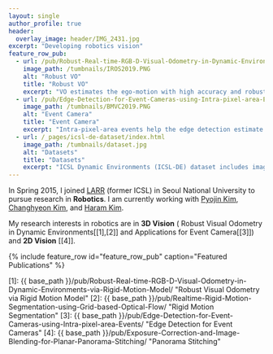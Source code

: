 ```yaml
---
layout: single
author_profile: true
header:
  overlay_image: header/IMG_2431.jpg
excerpt: "Developing robotics vision"
feature_row_pub:
  - url: /pub/Robust-Real-time-RGB-D-Visual-Odometry-in-Dynamic-Environments-via-Rigid-Motion-Model/
    image_path: /tumbnails/IROS2019.PNG
    alt: "Robust VO"
    title: "Robust VO"
    excerpt: "VO estimates the ego-motion with high accuracy and robustly in dynamic environments."
  - url: /pub/Edge-Detection-for-Event-Cameras-using-Intra-pixel-area-Events/
    image_path: /tumbnails/BMVC2019.PNG
    alt: "Event Camera"
    title: "Event Camera"
    excerpt: "Intra-pixel-area events help the edge detection estimate local plane fitted on time surface precisely."
  - url: /_pages/icsl-de-dataset/index.html
    image_path: /tumbnails/dataset.jpg
    alt: "Datasets"
    title: "Datasets"
    excerpt: "ICSL Dynamic Environments (ICSL-DE) dataset includes image sequences collected in dynamic environments."
---
```


In Spring 2015, I joined <a href="http://larr.snu.ac.kr/" target="_blank">LARR</a> (former ICSL) in Seoul National University to pursue research in **Robotics**. I am currently working with <a href="http://pyojinkim.com/" target="_blank">Pyojin Kim</a>, <a href="http://blog.naver.com/rlackd93/" target="_blank">Changhyeon Kim</a>, and <a href="http://haram-kim.github.io/" target="_blank">Haram Kim</a>.

[comment]: <> (I am very grateful for the many friends, advisors and my family which support me on this journey.)
[comment]: <> (### developing artificial 3D perception)

My research interests in robotics are in **3D Vision** ( Robust Visual Odometry in Dynamic Environments[[1],[2]] and Applications for Event Camera[[3]]) and **2D Vision** [[4]].

{% include feature_row id="feature_row_pub" caption="Featured Publications" %}

[1]: {{ base_path }}/pub/Robust-Real-time-RGB-D-Visual-Odometry-in-Dynamic-Environments-via-Rigid-Motion-Model/ "Robust Visual Odometry via Rigid Motion Model"
[2]: {{ base_path }}/pub/Realtime-Rigid-Motion-Segmentation-using-Grid-based-Optical-Flow/ "Rigid Motion Segmentation"
[3]: {{ base_path }}/pub/Edge-Detection-for-Event-Cameras-using-Intra-pixel-area-Events/ "Edge Detection for Event Cameras"
[4]: {{ base_path }}/pub/Exposure-Correction-and-Image-Blending-for-Planar-Panorama-Stitching/ "Panorama Stitching"

